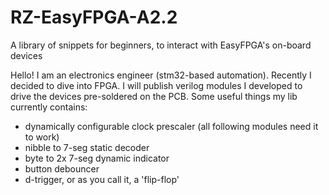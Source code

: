 # RZ-EasyFPGA-A2.2
A library of snippets for beginners, to interact with EasyFPGA's on-board devices

Hello!
I am an electronics engineer (stm32-based automation). Recently I decided to dive into FPGA. 
I will publish verilog modules I developed to drive the devices pre-soldered on the PCB.
Some useful things my lib currently contains:

+ dynamically configurable clock prescaler (all following modules need it to work)
+ nibble to 7-seg static decoder
+ byte to 2x 7-seg dynamic indicator
+ button debouncer
+ d-trigger, or as you call it, a 'flip-flop'

